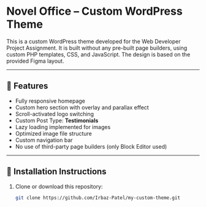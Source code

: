 # Novel Office – Custom WordPress Theme

This is a custom WordPress theme developed for the Web Developer Project Assignment. It is built without any pre-built page builders, using custom PHP templates, CSS, and JavaScript. The design is based on the provided Figma layout.

---

## 🚀 Features

- Fully responsive homepage
- Custom hero section with overlay and parallax effect
- Scroll-activated logo switching
- Custom Post Type: **Testimonials**
- Lazy loading implemented for images
- Optimized image file structure
- Custom navigation bar
- No use of third-party page builders (only Block Editor used)

---

## 🧩 Installation Instructions

1. Clone or download this repository:
   ```bash
   git clone https://github.com/Irbaz-Patel/my-custom-theme.git

